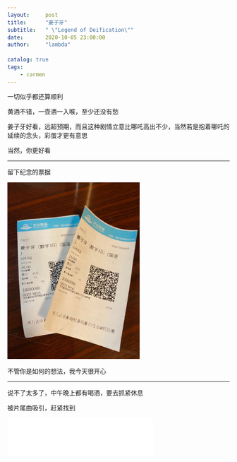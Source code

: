 ```yaml
---
layout:     post
title:      "姜子牙"
subtitle:   " \"Legend of Deification\""
date:       2020-10-05 23:00:00
author:     "lambda"

catalog: true
tags:
    - carmen
---
```


一切似乎都还算顺利

黄酒不错，一壶酒一入喉，至少还没有愁

姜子牙好看，远超预期，而且这种剧情立意比哪吒高出不少，当然若是抱着哪吒的延续的念头，彩蛋才更有意思

当然，你更好看

---

留下纪念的票据

<img src="/img/in-post/post-jiangziya.jpg" width="300" />

不管你是如何的想法，我今天很开心

---

说不了太多了，中午晚上都有喝酒，要去抓紧休息

被片尾曲吸引，赶紧找到

<iframe frameborder="no" border="0" marginwidth="0" marginheight="0" width=330 height=86 src="//music.163.com/outchain/player?type=2&id=1415813508&auto=1&height=66"></iframe>
